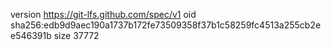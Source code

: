 version https://git-lfs.github.com/spec/v1
oid sha256:edb9d9aec190a1737b172fe73509358f37b1c58259fc4513a255cb2ee546391b
size 37772
